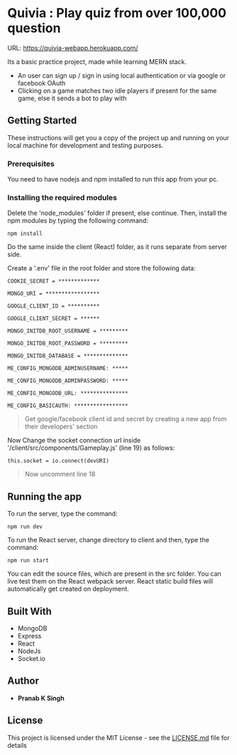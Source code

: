# Quivia : Play quiz from over 100,000 question

URL: https://quivia-webapp.herokuapp.com/

Its a basic practice project, made while learning
MERN stack.

- An user can sign up / sign in using local
  authentication or via google or facebook OAuth
- Clicking on a game matches two idle players if
  present for the same game, else it sends a bot
  to play with

## Getting Started

These instructions will get you a copy of the
project up and running on your local machine for
development and testing purposes.

### Prerequisites

You need to have nodejs and npm installed to run
this app from your pc.

### Installing the required modules

Delete the 'node_modules' folder if present, else
continue. Then, install the npm modules by typing
the following command:

```
npm install
```

Do the same inside the client (React) folder, as
it runs separate from server side.

Create a '.env' file in the root folder and store
the following data:

```
COOKIE_SECRET = *************

MONGO_URI = *****************

GOOGLE_CLIENT_ID = **********

GOOGLE_CLIENT_SECRET = ******

MONGO_INITDB_ROOT_USERNAME = *********

MONGO_INITDB_ROOT_PASSWORD = *********

MONGO_INITDB_DATABASE = **************

ME_CONFIG_MONGODB_ADMINUSERNAME: *****

ME_CONFIG_MONGODB_ADMINPASSWORD: *****

ME_CONFIG_MONGODB_URL: ***************

ME_CONFIG_BASICAUTH: *****************

```

> Get google/facebook client id and secret by
> creating a new app from their developers'
> section

Now Change the socket connection url inside
'/client/src/components/Gameplay.js' (line 19) as
follows:

```
this.socket = io.connect(devURI)
```

> Now uncomment line 18

## Running the app

To run the server, type the command:

```
npm run dev
```

To run the React server, change directory to
client and then, type the command:

```
npm run start
```

You can edit the source files, which are present
in the src folder. You can live test them on the
React webpack server. React static build files
will automatically get created on deployment.

## Built With

- MongoDB
- Express
- React
- NodeJs
- Socket.io

## Author

- **Pranab K Singh**

## License

This project is licensed under the MIT License -
see the
[LICENSE.md](https://www.mit.edu/~amini/LICENSE.md)
file for details
